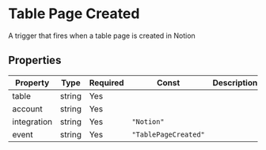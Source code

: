 # Table Page Created

A trigger that fires when a table page is created in Notion

## Properties

| Property | Type | Required | Const | Description |
|----------|------|----------|-------|-------------|
| table | string | Yes |  |  |
| account | string | Yes |  |  |
| integration | string | Yes | `"Notion"` |  |
| event | string | Yes | `"TablePageCreated"` |  |

